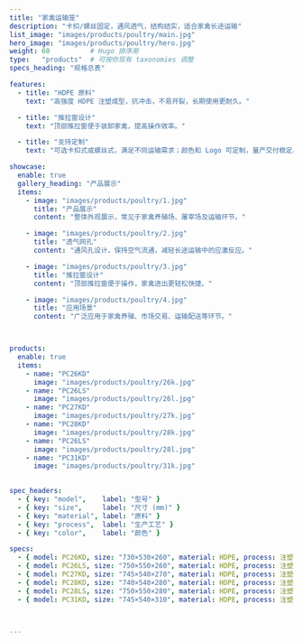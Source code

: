 ```yaml
---
title: "家禽运输笼"
description: "卡扣/螺丝固定，通风透气，结构结实，适合家禽长途运输"
list_image: "images/products/poultry/main.jpg"
hero_image: "images/products/poultry/hero.jpg"
weight: 60          # Hugo 排序用
type:   "products"  # 可按你现有 taxonomies 调整
specs_heading: "规格总表"

features:
  - title: "HDPE 原料"
    text: "高强度 HDPE 注塑成型，抗冲击，不易开裂，长期使用更耐久。"

  - title: "推拉窗设计"
    text: "顶部推拉窗便于装卸家禽，提高操作效率。"

  - title: "支持定制"
    text: "可选卡扣式或螺丝式，满足不同运输需求；颜色和 Logo 可定制，量产交付稳定。"

showcase:
  enable: true
  gallery_heading: "产品展示"
  items:
    - image: "images/products/poultry/1.jpg"
      title: "产品展示"
      content: "整体外观展示，常见于家禽养殖场、屠宰场及运输环节。"

    - image: "images/products/poultry/2.jpg"
      title: "透气网孔"
      content: "通风孔设计，保持空气流通，减轻长途运输中的应激反应。"

    - image: "images/products/poultry/3.jpg"
      title: "推拉窗设计"
      content: "顶部推拉窗便于操作，家禽进出更轻松快捷。"

    - image: "images/products/poultry/4.jpg"
      title: "应用场景"
      content: "广泛应用于家禽养殖、市场交易、运输配送等环节。"



products:
  enable: true
  items:
    - name: "PC26KD"
      image: "images/products/poultry/26k.jpg"
    - name: "PC26LS"
      image: "images/products/poultry/26l.jpg"
    - name: "PC27KD"
      image: "images/products/poultry/27k.jpg"
    - name: "PC28KD"
      image: "images/products/poultry/28k.jpg"
    - name: "PC26LS"
      image: "images/products/poultry/28l.jpg"
    - name: "PC31KD"
      image: "images/products/poultry/31k.jpg"
    

spec_headers:
  - { key: "model",    label: "型号" }
  - { key: "size",     label: "尺寸 (mm)" }
  - { key: "material", label: "原料" }
  - { key: "process",  label: "生产工艺" }
  - { key: "color",    label: "颜色" }

specs:
  - { model: PC26KD, size: "730×530×260", material: HDPE, process: 注塑, color: 白 }
  - { model: PC26LS, size: "750×550×260", material: HDPE, process: 注塑, color: 白 }
  - { model: PC27KD, size: "745×540×270", material: HDPE, process: 注塑, color: 白 }
  - { model: PC28KD, size: "740×540×280", material: HDPE, process: 注塑, color: 白 }
  - { model: PC28LS, size: "750×550×280", material: HDPE, process: 注塑, color: 白 }
  - { model: PC31KD, size: "745×540×310", material: HDPE, process: 注塑, color: 白 }



---
```

